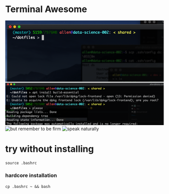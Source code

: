 # Terminal Awesome

![Slick new](img/slick_new.png)
![Ask and you shall receive](img/ask_nice.png)
![but remember to be firm](img/but_be_firm.png)
![speak naturally](img/be_yourself.png)



# try without installing

    source .bashrc

### hardcore installation

    cp .bashrc ~ && bash
